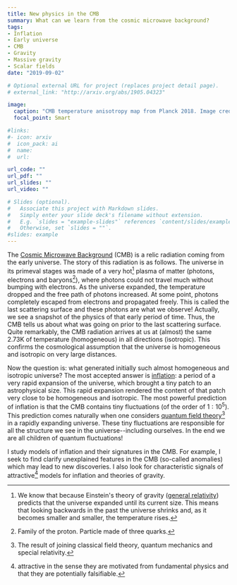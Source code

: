 ```yaml
---
title: New physics in the CMB
summary: What can we learn from the cosmic microwave background?
tags:
- Inflation
- Early universe
- CMB
- Gravity
- Massive gravity
- Scalar fields
date: "2019-09-02"

# Optional external URL for project (replaces project detail page).
# external_link: "http://arxiv.org/abs/1905.04323"

image:
  caption: "CMB temperature anisotropy map from Planck 2018. Image credit: [Planck team](https://www.cosmos.esa.int/web/planck/picture-gallery)."
  focal_point: Smart

#links:
#- icon: arxiv
#  icon_pack: ai
#  name:
#  url: 

url_code: ""
url_pdf: ""
url_slides: ""
url_video: ""

# Slides (optional).
#   Associate this project with Markdown slides.
#   Simply enter your slide deck's filename without extension.
#   E.g. `slides = "example-slides"` references `content/slides/example-slides.md`.
#   Otherwise, set `slides = ""`.
#slides: example
---
```

The [Cosmic Microwave Background](https://en.wikipedia.org/wiki/Cosmic_microwave_background) (CMB) is a relic radiation coming from the early universe. The story of this radiation is as follows. The universe in its primeval stages was made of a very hot[^1] plasma of matter (photons, electrons and baryons[^2]), where photons could not travel much without bumping with electrons. As the universe expanded, the temperature dropped and the free path of photons increased. At some point, photons completely escaped from electrons and propagated freely. This is called the last scattering surface and these photons are what we observe! Actually, we see a snapshot of the physics of that early period of time. Thus, the CMB tells us about what was going on prior to the last scattering surface. Quite remarkably, the CMB radiation arrives at us at (almost) the same $2.73$K of temperature (homogeneous) in all directions (isotropic). This confirms the cosmological assumption that the universe is homogeneous and isotropic on very large distances. 

Now the question is: what generated initially such almost homogeneous and isotropic universe? The most accepted answer is [inflation](https://en.wikipedia.org/wiki/Inflation_(cosmology)): a period of a very rapid expansion of the universe, which brought a tiny patch to an astrophysical size. This rapid expansion rendered the content of that patch very close to be homogeneous and isotropic. The most powerful prediction of inflation is that the CMB contains tiny fluctuations (of the order of $1:10^5$). This prediction comes naturally when one considers [quantum field theory](https://en.wikipedia.org/wiki/Quantum_field_theory)[^3] in a rapidly expanding universe. These tiny fluctuations are responsible for all the structure we see in the universe--including ourselves. In the end we are all children of quantum fluctuations!

I study models of inflation and their signatures in the CMB. For example, I seek to find clarify unexplained features in the CMB (so-called anomalies) which may lead to new discoveries. I also look for characteristic signals of attractive[^4] models for inflation and theories of gravity.


[^1]: We know that because Einstein's theory of gravity ([general relativity](https://en.wikipedia.org/wiki/Introduction_to_general_relativity)) predicts that the universe expanded until its current size. This means that looking backwards in the past the universe shrinks and, as it becomes smaller and smaller, the temperature rises. 
[^2]: Family of the proton. Particle made of three quarks.
[^3]: The result of joining classical field theory, quantum mechanics and special relativity.
[^4]: attractive in the sense they are motivated from fundamental physics and that they are potentially falsifiable. 